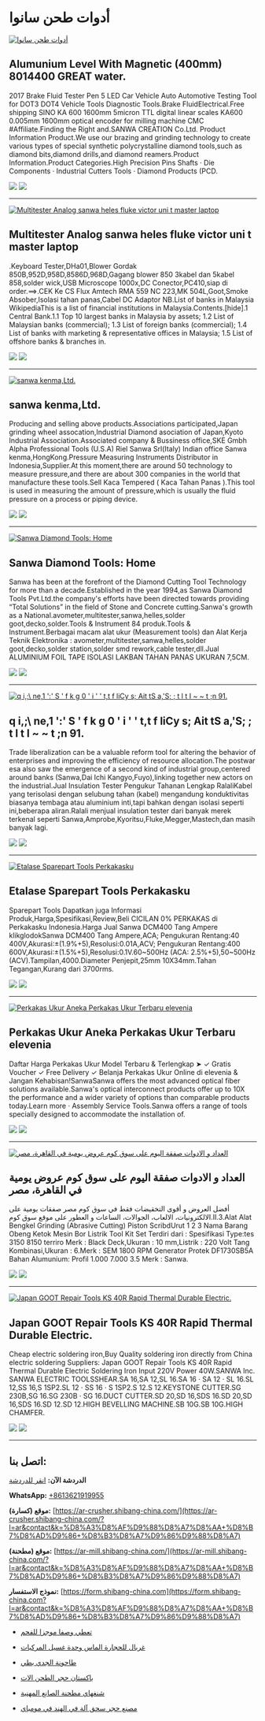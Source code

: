 # أدوات طحن سانوا

<a href="https://swt.shibang-china.com/?l=ar&img&k=%D8%A3%D8%AF%D9%88%D8%A7%D8%AA+%D8%B7%D8%AD%D9%86+%D8%B3%D8%A7%D9%86%D9%88%D8%A7" target="_blank">![أدوات طحن سانوا](http://static.shibang-china.com/all-800x300/442.jpg)</a>

## Alumunium Level With Magnetic (400mm) 8014400 GREAT water.
2017 Brake Fluid Tester Pen 5 LED Car Vehicle Auto Automotive Testing Tool for DOT3 DOT4 Vehicle Tools Diagnostic Tools.Brake FluidElectrical.Free shipping SINO KA 600 1600mm 5micron TTL digital linear scales KA600 0.005mm 1600mm optical encoder for milling machine CMC #Affiliate.Finding the Right and.SANWA CREATION Co.Ltd. Product Information Product.We use our brazing and grinding technology to create various types of special synthetic polycrystalline diamond tools,such as diamond bits,diamond drills,and diamond reamers.Product Information.Product Categories.High Precision Pins Shafts &middot; Die Components &middot; Industrial Cutters Tools &middot; Diamond Products (PCD.


<a href="https://whatsapp.shibangsoft.com/WhatsApp.php" target="_blank" title="WhatsApp">![](http://static.shibang-china.com/icon/whatsapp.png)</a> <a href="https://swt.shibang-china.com/?l=ar&icon&k=%D8%A3%D8%AF%D9%88%D8%A7%D8%AA+%D8%B7%D8%AD%D9%86+%D8%B3%D8%A7%D9%86%D9%88%D8%A7" target="_blank">![](http://static.shibang-china.com/icon/chat-ar.png)</a>

---

<a href="https://swt.shibang-china.com/?l=ar&img&k=%D8%A3%D8%AF%D9%88%D8%A7%D8%AA+%D8%B7%D8%AD%D9%86+%D8%B3%D8%A7%D9%86%D9%88%D8%A7" target="_blank">![Multitester Analog sanwa heles fluke victor uni t master laptop](http://static.shibang-china.com/all-800x300/172.jpg)</a>

## Multitester Analog sanwa heles fluke victor uni t master laptop
.Keyboard Tester,DHa01,Blower Gordak 850B,952D,958D,8586D,968D,Gagang blower 850 3kabel dan 5kabel 858,solder wick,USB Microscope 1000x,DC Conector,PC410,siap di order.==&gt;.CEK Ke CS Flux Amtech RMA 559 NC 223,MK 504L,Goot,Smoke Absober,Isolasi tahan panas,Cabel DC Adaptor NB.List of banks in Malaysia WikipediaThis is a list of financial institutions in Malaysia.Contents.[hide].1 Central Bank.1.1 Top 10 largest banks in Malaysia by assets; 1.2 List of Malaysian banks (commercial); 1.3 List of foreign banks (commercial); 1.4 List of banks with marketing &amp; representative offices in Malaysia; 1.5 List of offshore banks &amp; branches in.


<a href="https://whatsapp.shibangsoft.com/WhatsApp.php" target="_blank" title="WhatsApp">![](http://static.shibang-china.com/icon/whatsapp.png)</a> <a href="https://swt.shibang-china.com/?l=ar&icon&k=%D8%A3%D8%AF%D9%88%D8%A7%D8%AA+%D8%B7%D8%AD%D9%86+%D8%B3%D8%A7%D9%86%D9%88%D8%A7" target="_blank">![](http://static.shibang-china.com/icon/chat-ar.png)</a>

---

<a href="https://swt.shibang-china.com/?l=ar&img&k=%D8%A3%D8%AF%D9%88%D8%A7%D8%AA+%D8%B7%D8%AD%D9%86+%D8%B3%D8%A7%D9%86%D9%88%D8%A7" target="_blank">![sanwa kenma,Ltd.](http://static.shibang-china.com/all-800x300/555.jpg)</a>

## sanwa kenma,Ltd.
Producing and selling above products.Associations participated,Japan grinding wheel assocation,Industrial Diamond asociation of Japan,Kyoto Industrial Association.Associated company &amp; Bussiness office,SKE Gmbh Alpha Professional Tools (U.S.A) Riel Sanwa Srl(Italy) Indian office Sanwa kenma,HongKong.Pressure Measuring Instruments Distributor in Indonesia,Supplier.At this moment,there are around 50 technology to measure pressure,and there are about 300 companies in the world that manufacture these tools.Sell Kaca Tempered ( Kaca Tahan Panas ).This tool is used in measuring the amount of pressure,which is usually the fluid pressure on a process or piping device.


<a href="https://whatsapp.shibangsoft.com/WhatsApp.php" target="_blank" title="WhatsApp">![](http://static.shibang-china.com/icon/whatsapp.png)</a> <a href="https://swt.shibang-china.com/?l=ar&icon&k=%D8%A3%D8%AF%D9%88%D8%A7%D8%AA+%D8%B7%D8%AD%D9%86+%D8%B3%D8%A7%D9%86%D9%88%D8%A7" target="_blank">![](http://static.shibang-china.com/icon/chat-ar.png)</a>

---

<a href="https://swt.shibang-china.com/?l=ar&img&k=%D8%A3%D8%AF%D9%88%D8%A7%D8%AA+%D8%B7%D8%AD%D9%86+%D8%B3%D8%A7%D9%86%D9%88%D8%A7" target="_blank">![Sanwa Diamond Tools: Home](http://static.shibang-china.com/all-800x300/909.jpg)</a>

## Sanwa Diamond Tools: Home
Sanwa has been at the forefront of the Diamond Cutting Tool Technology for more than a decade.Established in the year 1994,as Sanwa Diamond Tools Pvt.Ltd.the company&#39;s efforts have been directed towards providing “Total Solutions” in the field of Stone and Concrete cutting.Sanwa&#39;s growth as a National.avometer,multitester,sanwa,helles,solder goot,decko,solder.Tools &amp; Instrument 84 produk.Tools &amp; Instrument.Berbagai macam alat ukur (Measurement tools) dan Alat Kerja Teknik Elektronika : avometer,multitester,sanwa,helles,solder goot,decko,solder station,solder smd rework,cable tester,dll.Jual ALUMINIUM FOIL TAPE ISOLASI LAKBAN TAHAN PANAS UKURAN 7,5CM.


<a href="https://whatsapp.shibangsoft.com/WhatsApp.php" target="_blank" title="WhatsApp">![](http://static.shibang-china.com/icon/whatsapp.png)</a> <a href="https://swt.shibang-china.com/?l=ar&icon&k=%D8%A3%D8%AF%D9%88%D8%A7%D8%AA+%D8%B7%D8%AD%D9%86+%D8%B3%D8%A7%D9%86%D9%88%D8%A7" target="_blank">![](http://static.shibang-china.com/icon/chat-ar.png)</a>

---

<a href="https://swt.shibang-china.com/?l=ar&img&k=%D8%A3%D8%AF%D9%88%D8%A7%D8%AA+%D8%B7%D8%AD%D9%86+%D8%B3%D8%A7%D9%86%D9%88%D8%A7" target="_blank">![q i,;\ ne,1 &#39;:&#39; S &#39; f k g 0 &#39; i &#39; &#39; t,t f liCy s; Ait tS a,&#39;S; ; t l t I ~ ~ t ;n 91.](http://static.shibang-china.com/all-800x300/1309.jpg)</a>

## q i,;\ ne,1 &#39;:&#39; S &#39; f k g 0 &#39; i &#39; &#39; t,t f liCy s; Ait tS a,&#39;S; ; t l t I ~ ~ t ;n 91.
Trade liberalization can be a valuable reform tool for altering the behavior of enterprises and improving the efficiency of resource allocation.The postwar esa also saw the emergence of a second kind of industrial group,centered around banks (Sanwa,Dai Ichi Kangyo,Fuyo),linking together new actors on the industrial.Jual Insulation Tester Pengukur Tahanan Lengkap RalaliKabel yang terisolasi dengan selubung tahan (kabel) mengandung konduktivitas biasanya tembaga atau aluminium inti,tapi bahkan dengan isolasi seperti ini,beberapa aliran.Ralali menjual insulation tester dari banyak merek terkenal seperti Sanwa,Amprobe,Kyoritsu,Fluke,Megger,Mastech,dan masih banyak lagi.


<a href="https://whatsapp.shibangsoft.com/WhatsApp.php" target="_blank" title="WhatsApp">![](http://static.shibang-china.com/icon/whatsapp.png)</a> <a href="https://swt.shibang-china.com/?l=ar&icon&k=%D8%A3%D8%AF%D9%88%D8%A7%D8%AA+%D8%B7%D8%AD%D9%86+%D8%B3%D8%A7%D9%86%D9%88%D8%A7" target="_blank">![](http://static.shibang-china.com/icon/chat-ar.png)</a>

---

<a href="https://swt.shibang-china.com/?l=ar&img&k=%D8%A3%D8%AF%D9%88%D8%A7%D8%AA+%D8%B7%D8%AD%D9%86+%D8%B3%D8%A7%D9%86%D9%88%D8%A7" target="_blank">![Etalase Sparepart Tools Perkakasku](http://static.shibang-china.com/all-800x300/1515.jpg)</a>

## Etalase Sparepart Tools Perkakasku
Sparepart Tools Dapatkan juga Informasi Produk,Harga,Spesifikasi,Review,Beli CICILAN 0% PERKAKAS di Perkakasku Indonesia.Harga Jual Sanwa DCM400 Tang Ampere klikglodokSanwa DCM400 Tang Ampere,ACA; Pengukuran Rentang:40 400V,Akurasi:±(1.9%+5),Resolusi:0.01A,ACV; Pengukuran Rentang:400 600V,Akurasi:±(1.5%+5),Resolusi:0.1V.60~500Hz (ACA: 2.5%+5),50~500Hz (ACV).Tampilan,4000.Diameter Penjepit,25mm 10X34mm.Tahan Tegangan,Kurang dari 3700rms.


<a href="https://whatsapp.shibangsoft.com/WhatsApp.php" target="_blank" title="WhatsApp">![](http://static.shibang-china.com/icon/whatsapp.png)</a> <a href="https://swt.shibang-china.com/?l=ar&icon&k=%D8%A3%D8%AF%D9%88%D8%A7%D8%AA+%D8%B7%D8%AD%D9%86+%D8%B3%D8%A7%D9%86%D9%88%D8%A7" target="_blank">![](http://static.shibang-china.com/icon/chat-ar.png)</a>

---

<a href="https://swt.shibang-china.com/?l=ar&img&k=%D8%A3%D8%AF%D9%88%D8%A7%D8%AA+%D8%B7%D8%AD%D9%86+%D8%B3%D8%A7%D9%86%D9%88%D8%A7" target="_blank">![Perkakas Ukur Aneka Perkakas Ukur Terbaru elevenia](http://static.shibang-china.com/all-800x300/399.jpg)</a>

## Perkakas Ukur Aneka Perkakas Ukur Terbaru elevenia
Daftar Harga Perkakas Ukur Model Terbaru &amp; Terlengkap ➤ ✓ Gratis Voucher ✓ Free Delivery ✓ Belanja Perkakas Ukur Online di elevenia &amp; Jangan Kehabisan!SanwaSanwa offers the most advanced optical fiber solutions available.Sanwa&#39;s optical interconnect products offer up to 10X the performance and a wider variety of options than comparable products today.Learn more &middot; Assembly Service Tools.Sanwa offers a range of tools specially designed to accommodate the installation of.


<a href="https://whatsapp.shibangsoft.com/WhatsApp.php" target="_blank" title="WhatsApp">![](http://static.shibang-china.com/icon/whatsapp.png)</a> <a href="https://swt.shibang-china.com/?l=ar&icon&k=%D8%A3%D8%AF%D9%88%D8%A7%D8%AA+%D8%B7%D8%AD%D9%86+%D8%B3%D8%A7%D9%86%D9%88%D8%A7" target="_blank">![](http://static.shibang-china.com/icon/chat-ar.png)</a>

---

<a href="https://swt.shibang-china.com/?l=ar&img&k=%D8%A3%D8%AF%D9%88%D8%A7%D8%AA+%D8%B7%D8%AD%D9%86+%D8%B3%D8%A7%D9%86%D9%88%D8%A7" target="_blank">![العداد و الادوات صفقة اليوم على سوق كوم عروض يومية في القاهرة، مصر](http://static.shibang-china.com/all-800x300/1476.jpg)</a>

## العداد و الادوات صفقة اليوم على سوق كوم عروض يومية في القاهرة، مصر
أفضل العروض و أقوى التخقيضات فقط في سوق كوم مصر صفقات يومية على الالكترونيات، الالعاب، الجوالات، الساعات و العطور على موقع سوق كوم.II.3.Alat Alat Bengkel Grinding (Abrasive Cutting) Piston ScribdUrut 1 2 3 Nama Barang Obeng Ketok Mesin Bor Listrik Tool Kit Set Terdiri dari : Spesifikasi Type:tes 3150 8150 terriro Merk : Black Deck,Ukuran : 10 mm,Listrik : 220 Volt Tang Kombinasi,Ukuran : 6.Merk : SEM 1800 RPM Generator Protek DF1730SB5A Bahan Alumunium: Profil 1.000 7.000 3.5 Merk : Sanwa.


<a href="https://whatsapp.shibangsoft.com/WhatsApp.php" target="_blank" title="WhatsApp">![](http://static.shibang-china.com/icon/whatsapp.png)</a> <a href="https://swt.shibang-china.com/?l=ar&icon&k=%D8%A3%D8%AF%D9%88%D8%A7%D8%AA+%D8%B7%D8%AD%D9%86+%D8%B3%D8%A7%D9%86%D9%88%D8%A7" target="_blank">![](http://static.shibang-china.com/icon/chat-ar.png)</a>

---

<a href="https://swt.shibang-china.com/?l=ar&img&k=%D8%A3%D8%AF%D9%88%D8%A7%D8%AA+%D8%B7%D8%AD%D9%86+%D8%B3%D8%A7%D9%86%D9%88%D8%A7" target="_blank">![Japan GOOT Repair Tools KS 40R Rapid Thermal Durable Electric.](http://static.shibang-china.com/all-800x300/570.jpg)</a>

## Japan GOOT Repair Tools KS 40R Rapid Thermal Durable Electric.
Cheap electric soldering iron,Buy Quality soldering iron directly from China electric soldering Suppliers: Japan GOOT Repair Tools KS 40R Rapid Thermal Durable Electric Soldering Iron Input 220V Power 40W.SANWA Inc. SANWA ELECTRIC TOOLSSHEAR.SA 16,SA 12,SL 16.SA 16 &middot; SA 12 &middot; SL 16.SL 12,SS 16,S 1SP2.SL 12 &middot; SS 16 &middot; S 1SP2.S 12.S 12.KEYSTONE CUTTER.SG 230B,SG 16.SG 230B &middot; SG 16.DUCT CUTTER.SD 20,SD 16,SDS 16.SD 20,SD 16,SDS 16.SD 12.SD 12.HIGH BEVELLING MACHINE.SB 10G.SB 10G.HIGH CHAMFER.


<a href="https://whatsapp.shibangsoft.com/WhatsApp.php" target="_blank" title="WhatsApp">![](http://static.shibang-china.com/icon/whatsapp.png)</a> <a href="https://swt.shibang-china.com/?l=ar&icon&k=%D8%A3%D8%AF%D9%88%D8%A7%D8%AA+%D8%B7%D8%AD%D9%86+%D8%B3%D8%A7%D9%86%D9%88%D8%A7" target="_blank">![](http://static.shibang-china.com/icon/chat-ar.png)</a>

---
## اتصل بنا:

**الدردشة الآن:** [انقر للدردشة](https://swt.shibang-china.com?l=ar&contact&k=%D8%A3%D8%AF%D9%88%D8%A7%D8%AA+%D8%B7%D8%AD%D9%86+%D8%B3%D8%A7%D9%86%D9%88%D8%A7)

**WhatsApp:**  [+8613621919955](https://whatsapp.shibangsoft.com/WhatsApp.php)

**موقع (كسارة):** [https://ar-crusher.shibang-china.com/](https://ar-crusher.shibang-china.com/?l=ar&contact&k=%D8%A3%D8%AF%D9%88%D8%A7%D8%AA+%D8%B7%D8%AD%D9%86+%D8%B3%D8%A7%D9%86%D9%88%D8%A7)

**موقع (مطحنة):** [https://ar-mill.shibang-china.com/](https://ar-mill.shibang-china.com/?l=ar&contact&k=%D8%A3%D8%AF%D9%88%D8%A7%D8%AA+%D8%B7%D8%AD%D9%86+%D8%B3%D8%A7%D9%86%D9%88%D8%A7)

**نموذج الاستفسار:** [https://form.shibang-china.com](https://form.shibang-china.com?l=ar&contact&k=%D8%A3%D8%AF%D9%88%D8%A7%D8%AA+%D8%B7%D8%AD%D9%86+%D8%B3%D8%A7%D9%86%D9%88%D8%A7)

* [تعطي وصفا موجزا للفحم](../28/%D8%AA%D8%B9%D8%B7%D9%8A%20%D9%88%D8%B5%D9%81%D8%A7%20%D9%85%D9%88%D8%AC%D8%B2%D8%A7%20%D9%84%D9%84%D9%81%D8%AD%D9%85.md)

* [غربال للحجارة الماس وحدة غسيل المركبات](../26/%D8%BA%D8%B1%D8%A8%D8%A7%D9%84%20%D9%84%D9%84%D8%AD%D8%AC%D8%A7%D8%B1%D8%A9%20%D8%A7%D9%84%D9%85%D8%A7%D8%B3%20%D9%88%D8%AD%D8%AF%D8%A9%20%D8%BA%D8%B3%D9%8A%D9%84%20%D8%A7%D9%84%D9%85%D8%B1%D9%83%D8%A8%D8%A7%D8%AA.md)

* [طاحونة الجدي بطي](../28/%D8%B7%D8%A7%D8%AD%D9%88%D9%86%D8%A9%20%D8%A7%D9%84%D8%AC%D8%AF%D9%8A%20%D8%A8%D8%B7%D9%8A.md)

* [باكستان حجر الطحن الات](../28/%D8%A8%D8%A7%D9%83%D8%B3%D8%AA%D8%A7%D9%86%20%D8%AD%D8%AC%D8%B1%20%D8%A7%D9%84%D8%B7%D8%AD%D9%86%20%D8%A7%D9%84%D8%A7%D8%AA.md)

* [شنغهاي مطحنة الصانع المهنية](../26/%D8%B4%D9%86%D8%BA%D9%87%D8%A7%D9%8A%20%D9%85%D8%B7%D8%AD%D9%86%D8%A9%20%D8%A7%D9%84%D8%B5%D8%A7%D9%86%D8%B9%20%D8%A7%D9%84%D9%85%D9%87%D9%86%D9%8A%D8%A9.md)

* [مصنع حجر سحق آلة في الهند في مومباي](../26/%D9%85%D8%B5%D9%86%D8%B9%20%D8%AD%D8%AC%D8%B1%20%D8%B3%D8%AD%D9%82%20%D8%A2%D9%84%D8%A9%20%D9%81%D9%8A%20%D8%A7%D9%84%D9%87%D9%86%D8%AF%20%D9%81%D9%8A%20%D9%85%D9%88%D9%85%D8%A8%D8%A7%D9%8A.md)